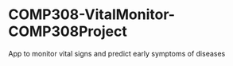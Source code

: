 # COMP308-VitalMonitor-COMP308Project
App to monitor vital signs and predict early symptoms of diseases
